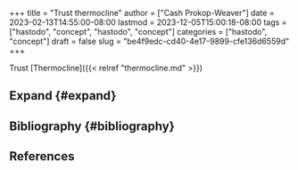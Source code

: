 +++
title = "Trust thermocline"
author = ["Cash Prokop-Weaver"]
date = 2023-02-13T14:55:00-08:00
lastmod = 2023-12-05T15:00:18-08:00
tags = ["hastodo", "concept", "hastodo", "concept"]
categories = ["hastodo", "concept"]
draft = false
slug = "be4f9edc-cd40-4e17-9899-cfe136d6559d"
+++

Trust [Thermocline]({{< relref "thermocline.md" >}})


## Expand {#expand}


## Bibliography {#bibliography}

## References

<style>.csl-entry{text-indent: -1.5em; margin-left: 1.5em;}</style><div class="csl-bib-body">
</div>

